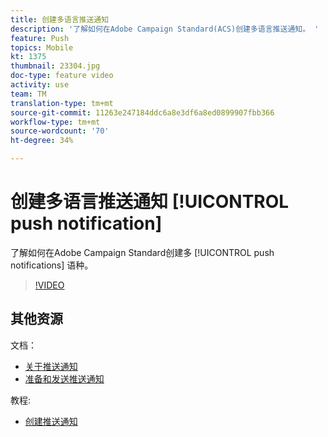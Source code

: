 ```yaml
---
title: 创建多语言推送通知
description: '了解如何在Adobe Campaign Standard(ACS)创建多语言推送通知。 '
feature: Push
topics: Mobile
kt: 1375
thumbnail: 23304.jpg
doc-type: feature video
activity: use
team: TM
translation-type: tm+mt
source-git-commit: 11263e247184ddc6a8e3df6a8ed0899907fbb366
workflow-type: tm+mt
source-wordcount: '70'
ht-degree: 34%

---
```



# 创建多语言推送通知 [!UICONTROL push notification]

了解如何在Adobe Campaign Standard创建多 [!UICONTROL push notifications] 语种。

>[!VIDEO](https://video.tv.adobe.com/v/23304?quality=12)

## 其他资源

文档：

* [关于推送通知](https://docs.adobe.com/content/help/en/campaign-standard/using/communication-channels/push-notifications/about-push-notifications.html)
* [准备和发送推送通知](https://docs.adobe.com/content/help/en/campaign-standard/using/communication-channels/push-notifications/preparing-and-sending-a-push-notification.html)

教程:

* [创建推送通知](/help/communication-channels/mobile/push-notifications/creating-a-push-notification.md)
